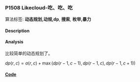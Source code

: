 ### P1508 Likecloud-吃、吃、吃

算法标签: **动态规划,动规,dp**, **搜索**, **枚举,暴力**


#### Description

#### Analysis

比较简单的动态规划了。

$dp(r, c) = a(r, c) + \max(dp(r -1, c-1), dp(r-1, c), dp(r-1, c+1))$


#### [Code](../cpp/p1508.cpp) 

